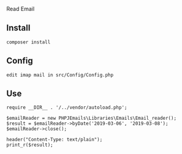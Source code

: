 Read Email

## Install
```
composer install
```

## Config
```
edit imap mail in src/Config/Config.php
```

## Use
```
require __DIR__ . '/../vendor/autoload.php';

$emailReader = new PHPJEmails\Libraries\Emails\Email_reader();
$result = $emailReader->byDate('2019-03-06', '2019-03-08');
$emailReader->close();

header("Content-Type: text/plain");
print_r($result);
```